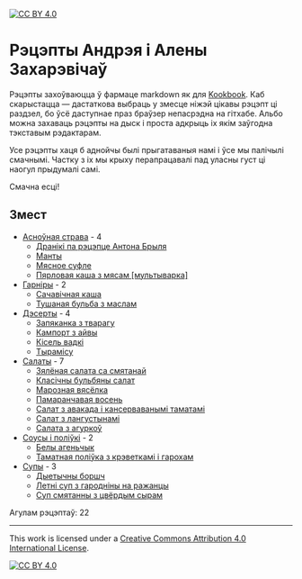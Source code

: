 [![CC BY 4.0][cc-by-shield]][cc-by]

# Рэцэпты Андрэя і Алены Захарэвічаў #

Рэцэпты захоўваюцца ў фармаце markdown як для [Kookbook](https://github.com/KDE/kookbook). Каб скарыстацца — дастаткова выбраць у змесце ніжэй цікавы рэцэпт ці раздзел, бо ўсё даступнае праз браўзер непасрэдна на гітхабе. Альбо можна захаваць рэцэпты на дыск і проста адкрыць іх якім заўгодна тэкставым рэдактарам.

Усе рэцэпты хаця б аднойчы былі прыгатаваныя намі і ўсе мы палічылі смачнымі. Частку з іх мы крыху перапрацавалі пад уласны густ ці наогул прыдумалі самі.

Смачна есці!

## Змест ##
- [Асноўная страва](./%D0%90%D1%81%D0%BD%D0%BE%D1%9E%D0%BD%D0%B0%D1%8F%20%D1%81%D1%82%D1%80%D0%B0%D0%B2%D0%B0) - 4
  - [Дранікі па рэцэпце Антона Брыля](%D0%90%D1%81%D0%BD%D0%BE%D1%9E%D0%BD%D0%B0%D1%8F%20%D1%81%D1%82%D1%80%D0%B0%D0%B2%D0%B0/%D0%94%D1%80%D0%B0%D0%BD%D1%96%D0%BA%D1%96%20%D0%BF%D0%B0%20%D1%80%D1%8D%D1%86%D1%8D%D0%BF%D1%86%D0%B5%20%D0%90%D0%BD%D1%82%D0%BE%D0%BD%D0%B0.recipe.md)
  - [Манты](%D0%90%D1%81%D0%BD%D0%BE%D1%9E%D0%BD%D0%B0%D1%8F%20%D1%81%D1%82%D1%80%D0%B0%D0%B2%D0%B0/%D0%BC%D0%B0%D0%BD%D1%82%D1%8B.recipe.md)
  - [Мясное суфле](%D0%90%D1%81%D0%BD%D0%BE%D1%9E%D0%BD%D0%B0%D1%8F%20%D1%81%D1%82%D1%80%D0%B0%D0%B2%D0%B0/%D0%9C%D1%8F%D1%81%D0%BD%D0%BE%D0%B5%20%D1%81%D1%83%D1%84%D0%BB%D0%B5.recipe.md)
  - [Пярловая каша з мясам [мультыварка]](%D0%90%D1%81%D0%BD%D0%BE%D1%9E%D0%BD%D0%B0%D1%8F%20%D1%81%D1%82%D1%80%D0%B0%D0%B2%D0%B0/%D0%9F%D1%8F%D1%80%D0%BB%D0%BE%D0%B2%D0%B0%D1%8F%20%D0%BA%D0%B0%D1%88%D0%B0%20%D0%B7%20%D0%BC%D1%8F%D1%81%D0%B0%D0%BC_%D0%BC%D1%83%D0%BB%D1%8C%D1%82%D1%8B%D0%B2%D0%B0%D1%80%D0%BA%D0%B0.recipe.md)
- [Гарніры](./%D0%93%D0%B0%D1%80%D0%BD%D1%96%D1%80%D1%8B) - 2
  - [Сачавічная каша](%D0%93%D0%B0%D1%80%D0%BD%D1%96%D1%80%D1%8B/%D1%81%D0%B0%D1%87%D0%B0%D0%B2%D1%96%D1%87%D0%BD%D0%B0%D1%8F%20%D0%BA%D0%B0%D1%88%D0%B0.recipe.md)
  - [Тушаная бульба з маслам](%D0%93%D0%B0%D1%80%D0%BD%D1%96%D1%80%D1%8B/%D0%A2%D1%83%D1%88%D0%B0%D0%BD%D0%B0%D1%8F%20%D0%B1%D1%83%D0%BB%D1%8C%D0%B1%D0%B0%20%D0%B7%20%D0%BC%D0%B0%D1%81%D0%BB%D0%B0%D0%BC.recipe.md)
- [Дэсерты](./%D0%94%D1%8D%D1%81%D0%B5%D1%80%D1%82%D1%8B) - 4
  - [Запяканка з тварагу](%D0%94%D1%8D%D1%81%D0%B5%D1%80%D1%82%D1%8B/%D0%B7%D0%B0%D0%BF%D1%8F%D0%BA%D0%B0%D0%BD%D0%BA%D0%B0%20%D0%B7%20%D1%82%D0%B2%D0%B0%D1%80%D0%B0%D0%B3%D1%83.recipe.md)
  - [Кампорт з айвы](%D0%94%D1%8D%D1%81%D0%B5%D1%80%D1%82%D1%8B/%D0%BA%D0%B0%D0%BC%D0%BF%D0%BE%D1%82%20%D0%B7%20%D0%B0%D0%B9%D0%B2%D1%8B.recipe.md)
  - [Кісель вадкі](%D0%94%D1%8D%D1%81%D0%B5%D1%80%D1%82%D1%8B/%D0%9A%D1%96%D1%81%D0%B5%D0%BB%D1%8C.recipe.md)
  - [Тырамісу](%D0%94%D1%8D%D1%81%D0%B5%D1%80%D1%82%D1%8B/%D1%82%D1%8B%D1%80%D0%B0%D0%BC%D1%96%D1%81%D1%83.recipe.md)
- [Салаты](./%D0%A1%D0%B0%D0%BB%D0%B0%D1%82%D1%8B) - 7
  - [Зялёная салата са смятанай](%D0%A1%D0%B0%D0%BB%D0%B0%D1%82%D1%8B/%D0%B7%D1%8F%D0%BB%D1%91%D0%BD%D0%B0%D1%8F%20%D1%81%D0%B0%D0%BB%D0%B0%D1%82%D0%B0%20%D1%81%D0%B0%20%D1%81%D0%BC%D1%8F%D1%82%D0%B0%D0%BD%D0%B0%D0%B9.recipe.md)
  - [Класічны бульбяны салат](%D0%A1%D0%B0%D0%BB%D0%B0%D1%82%D1%8B/%D0%BA%D0%BB%D0%B0%D1%81%D1%96%D1%87%D0%BD%D1%8B%20%D0%B1%D1%83%D0%BB%D1%8C%D0%B1%D1%8F%D0%BD%D1%8B%20%D1%81%D0%B0%D0%BB%D0%B0%D1%82.recipe.md)
  - [Марозная вясёлка](%D0%A1%D0%B0%D0%BB%D0%B0%D1%82%D1%8B/%D0%BC%D0%B0%D1%80%D0%BE%D0%B7%D0%BD%D0%B0%D1%8F%20%D0%B2%D1%8F%D1%81%D1%91%D0%BB%D0%BA%D0%B0.recipe.md)
  - [Памаранчавая восень](%D0%A1%D0%B0%D0%BB%D0%B0%D1%82%D1%8B/%D0%BF%D0%B0%D0%BC%D0%B0%D1%80%D0%B0%D0%BD%D1%87%D0%B0%D0%B2%D0%B0%D1%8F%20%D0%B2%D0%BE%D1%81%D0%B5%D0%BD%D1%8C.recipe.md)
  - [Салат з авакада і кансерваванымі таматамі](%D0%A1%D0%B0%D0%BB%D0%B0%D1%82%D1%8B/%D1%81%D0%B0%D0%BB%D0%B0%D1%82%20%D0%B7%20%D0%B0%D0%B2%D0%B0%D0%BA%D0%B0%D0%B4%D0%B0%20%D1%96%20%D0%BA%D0%B0%D0%BD%D1%81%D0%B5%D1%80%D0%B2%D0%B0%D0%B2%D0%B0%D0%BD%D1%8B%D0%BC%D1%96%20%D1%82%D0%B0%D0%BC%D0%B0%D1%82%D0%B0%D0%BC%D1%96.recipe.md)
  - [Салат з лангустынамі](%D0%A1%D0%B0%D0%BB%D0%B0%D1%82%D1%8B/%D1%81%D0%B0%D0%BB%D0%B0%D1%82%20%D0%B7%20%D0%BB%D0%B0%D0%BD%D0%B3%D1%83%D1%81%D1%82%D1%8B%D0%BD%D0%B0%D0%BC%D1%96.recipe.md)
  - [Салата з агуркоў](%D0%A1%D0%B0%D0%BB%D0%B0%D1%82%D1%8B/%D1%81%D0%B0%D0%BB%D0%B0%D1%82%D0%B0%20%D0%B7%20%D0%B0%D0%B3%D1%83%D1%80%D0%BA%D0%BE%D1%9E.recipe.md)
- [Соусы і поліўкі](./%D0%A1%D0%BE%D1%83%D1%81%D1%8B%20%D1%96%20%D0%BF%D0%BE%D0%BB%D1%96%D1%9E%D0%BA%D1%96) - 2
  - [Белы агеньчык](%D0%A1%D0%BE%D1%83%D1%81%D1%8B%20%D1%96%20%D0%BF%D0%BE%D0%BB%D1%96%D1%9E%D0%BA%D1%96/%D0%B1%D0%B5%D0%BB%D1%8B%20%D0%B0%D0%B3%D0%B5%D0%BD%D1%8C%D1%87%D1%8B%D0%BA.recipe.md)
  - [Таматная поліўка з крэветкамі і гарохам](%D0%A1%D0%BE%D1%83%D1%81%D1%8B%20%D1%96%20%D0%BF%D0%BE%D0%BB%D1%96%D1%9E%D0%BA%D1%96/%D0%A2%D0%B0%D0%BC%D0%B0%D1%82%D0%BD%D0%B0%D1%8F%20%D0%BF%D0%BE%D0%BB%D1%96%D1%9E%D0%BA%D0%B0%20%D0%B7%20%D0%BA%D1%80%D1%8D%D0%B2%D0%B5%D1%82%D0%BA%D0%B0%D0%BC%D1%96%20%D1%96%20%D0%B3%D0%B0%D1%80%D0%BE%D1%85%D0%B0%D0%BC.recipe.md)
- [Супы](./%D0%A1%D1%83%D0%BF%D1%8B) - 3
  - [Дыетычны боршч](%D0%A1%D1%83%D0%BF%D1%8B/%D0%94%D1%8B%D0%B5%D1%82%D1%8B%D1%87%D0%BD%D1%8B%20%D0%B1%D0%BE%D1%80%D1%88%D1%87.recipe.md)
  - [Летні суп з гародніны на ражанцы](%D0%A1%D1%83%D0%BF%D1%8B/%D0%BB%D0%B5%D1%82%D0%BD%D1%96%20%D1%81%D1%83%D0%BF%20%D0%B7%20%D0%B3%D0%B0%D1%80%D0%BE%D0%B4%D0%BD%D1%96%D0%BD%D1%8B%20%D0%BD%D0%B0%20%D1%80%D0%B0%D0%B6%D0%B0%D0%BD%D1%86%D1%8B.recipe.md)
  - [Суп смятанны з цвёрдым сырам](%D0%A1%D1%83%D0%BF%D1%8B/%D1%81%D1%83%D0%BF%20%D1%81%D0%BC%D1%8F%D1%82%D0%B0%D0%BD%D0%BD%D1%8B%20%D0%B7%20%D1%86%D0%B2%D1%91%D1%80%D0%B4%D1%8B%D0%BC%20%D1%81%D1%8B%D1%80%D0%B0%D0%BC.recipe.md)

Агулам рэцэптаў: 22

---

This work is licensed under a
[Creative Commons Attribution 4.0 International License][cc-by].

[![CC BY 4.0][cc-by-image]][cc-by]

[cc-by]: http://creativecommons.org/licenses/by/4.0/
[cc-by-image]: https://i.creativecommons.org/l/by/4.0/88x31.png
[cc-by-shield]: https://img.shields.io/badge/License-CC%20BY%204.0-lightgrey.svg









